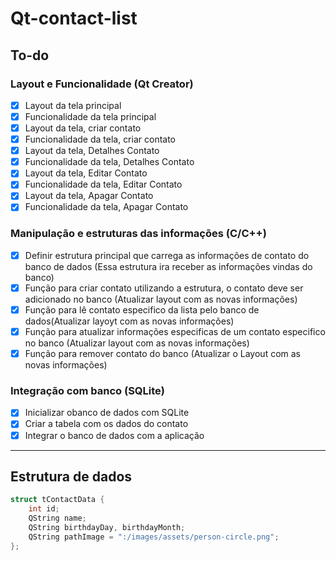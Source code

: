 # Qt-contact-list

## To-do

### Layout e Funcionalidade (Qt Creator)

- [x] Layout da tela principal
- [x] Funcionalidade da tela principal
- [x] Layout da tela, criar contato
- [x] Funcionalidade da tela, criar contato
- [x] Layout da tela, Detalhes Contato
- [x] Funcionalidade da tela, Detalhes Contato
- [x] Layout da tela, Editar Contato
- [x] Funcionalidade da tela, Editar Contato
- [x] Layout da tela, Apagar Contato
- [x] Funcionalidade da tela, Apagar Contato

### Manipulação e estruturas das informações (C/C++)

- [x] Definir estrutura principal que carrega as informações de contato do banco de dados (Essa estrutura ira receber as informações vindas do banco)
- [x] Função para criar contato utilizando a estrutura, o contato deve ser adicionado no banco (Atualizar layout com as novas informações)
- [x] Função para lê contato especifico da lista pelo banco de dados(Atualizar layoyt com as novas informações)
- [x] Função para atualizar informações especificas de um contato especifico no banco (Atualizar layout com as novas informações)
- [x] Função para remover contato do banco (Atualizar o Layout com as novas informações)

### Integração com banco (SQLite)

- [x] Inicializar obanco de dados com SQLite
- [x] Criar a tabela com os dados do contato
- [x] Integrar o banco de dados com a aplicação

---

<!-- Create struct with linked list -->

## Estrutura de dados

```c
struct tContactData {
    int id;
    QString name;
    QString birthdayDay, birthdayMonth;
    QString pathImage = ":/images/assets/person-circle.png";
};
```
